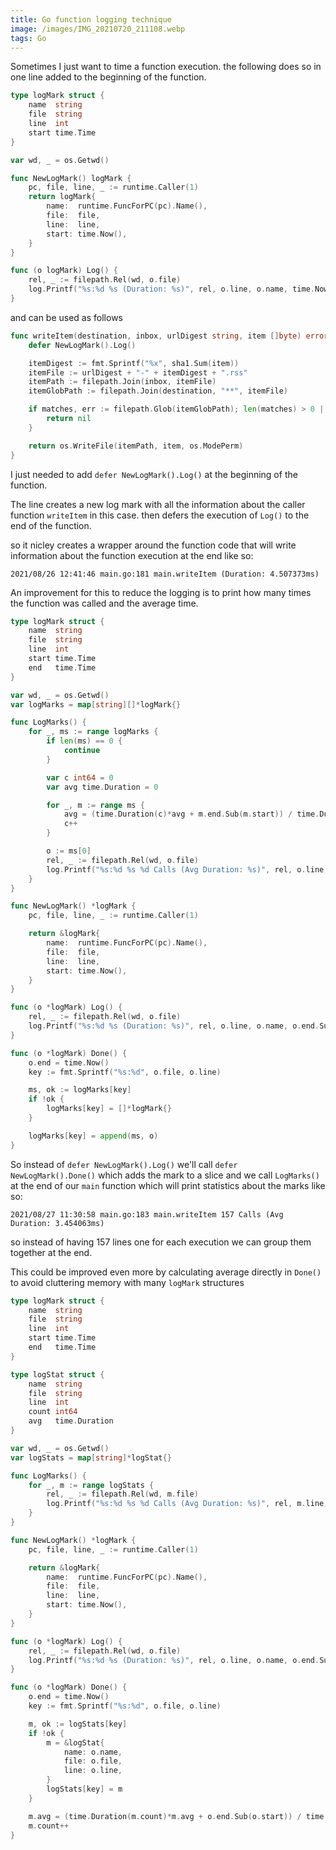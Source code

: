 ```yaml
---
title: Go function logging technique
image: /images/IMG_20210720_211108.webp
tags: Go
---
```


Sometimes I just want to time a function execution. the following does so in one line added to the beginning of the function.

```go
type logMark struct {
	name  string
	file  string
	line  int
	start time.Time
}

var wd, _ = os.Getwd()

func NewLogMark() logMark {
	pc, file, line, _ := runtime.Caller(1)
	return logMark{
		name:  runtime.FuncForPC(pc).Name(),
		file:  file,
		line:  line,
		start: time.Now(),
	}
}

func (o logMark) Log() {
	rel, _ := filepath.Rel(wd, o.file)
	log.Printf("%s:%d %s (Duration: %s)", rel, o.line, o.name, time.Now().Sub(o.start).String())
}
```

and can be used as follows
```go
func writeItem(destination, inbox, urlDigest string, item []byte) error {
	defer NewLogMark().Log()

	itemDigest := fmt.Sprintf("%x", sha1.Sum(item))
	itemFile := urlDigest + "-" + itemDigest + ".rss"
	itemPath := filepath.Join(inbox, itemFile)
	itemGlobPath := filepath.Join(destination, "**", itemFile)

	if matches, err := filepath.Glob(itemGlobPath); len(matches) > 0 || err != nil {
		return nil
	}

	return os.WriteFile(itemPath, item, os.ModePerm)
}
```

I just needed to add `defer NewLogMark().Log()` at the beginning of the function.

The line creates a new log mark with all the information about the caller function `writeItem` in this case. then defers the execution of `Log()` to the end of the function.

so it nicley creates a wrapper around the function code that will write information about the function execution at the end like so:

```
2021/08/26 12:41:46 main.go:181 main.writeItem (Duration: 4.507373ms)
```

An improvement for this to reduce the logging is to print how many times the function was called and the average time.

```go
type logMark struct {
	name  string
	file  string
	line  int
	start time.Time
	end   time.Time
}

var wd, _ = os.Getwd()
var logMarks = map[string][]*logMark{}

func LogMarks() {
	for _, ms := range logMarks {
		if len(ms) == 0 {
			continue
		}

		var c int64 = 0
		var avg time.Duration = 0

		for _, m := range ms {
			avg = (time.Duration(c)*avg + m.end.Sub(m.start)) / time.Duration(c+1)
			c++
		}

		o := ms[0]
		rel, _ := filepath.Rel(wd, o.file)
		log.Printf("%s:%d %s %d Calls (Avg Duration: %s)", rel, o.line, o.name, c, avg.String())
	}
}

func NewLogMark() *logMark {
	pc, file, line, _ := runtime.Caller(1)

	return &logMark{
		name:  runtime.FuncForPC(pc).Name(),
		file:  file,
		line:  line,
		start: time.Now(),
	}
}

func (o *logMark) Log() {
	rel, _ := filepath.Rel(wd, o.file)
	log.Printf("%s:%d %s (Duration: %s)", rel, o.line, o.name, o.end.Sub(o.start).String())
}

func (o *logMark) Done() {
	o.end = time.Now()
	key := fmt.Sprintf("%s:%d", o.file, o.line)

	ms, ok := logMarks[key]
	if !ok {
		logMarks[key] = []*logMark{}
	}

	logMarks[key] = append(ms, o)
}
```

So instead of `defer NewLogMark().Log()` we'll call `defer NewLogMark().Done()` which adds the mark to a slice and we call `LogMarks()` at the end of our `main` function which will print statistics about the marks like so:

```
2021/08/27 11:30:58 main.go:183 main.writeItem 157 Calls (Avg Duration: 3.454063ms)
```

so instead of having 157 lines one for each execution we can group them together at the end.

This could be improved even more by calculating average directly in `Done()` to avoid cluttering memory with many `logMark` structures

```go
type logMark struct {
	name  string
	file  string
	line  int
	start time.Time
	end   time.Time
}

type logStat struct {
	name  string
	file  string
	line  int
	count int64
	avg   time.Duration
}

var wd, _ = os.Getwd()
var logStats = map[string]*logStat{}

func LogMarks() {
	for _, m := range logStats {
		rel, _ := filepath.Rel(wd, m.file)
		log.Printf("%s:%d %s %d Calls (Avg Duration: %s)", rel, m.line, m.name, m.count, m.avg.String())
	}
}

func NewLogMark() *logMark {
	pc, file, line, _ := runtime.Caller(1)

	return &logMark{
		name:  runtime.FuncForPC(pc).Name(),
		file:  file,
		line:  line,
		start: time.Now(),
	}
}

func (o *logMark) Log() {
	rel, _ := filepath.Rel(wd, o.file)
	log.Printf("%s:%d %s (Duration: %s)", rel, o.line, o.name, o.end.Sub(o.start).String())
}

func (o *logMark) Done() {
	o.end = time.Now()
	key := fmt.Sprintf("%s:%d", o.file, o.line)

	m, ok := logStats[key]
	if !ok {
		m = &logStat{
			name: o.name,
			file: o.file,
			line: o.line,
		}
		logStats[key] = m
	}

	m.avg = (time.Duration(m.count)*m.avg + o.end.Sub(o.start)) / time.Duration(m.count+1)
	m.count++
}
```

